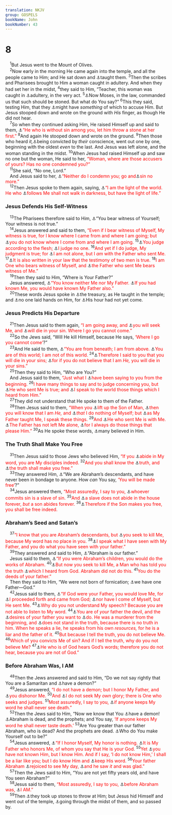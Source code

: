 ```yaml
---
translation: NKJV
group: GOSPELS
bookName: John 
bookNumber: 43
---
```


<div class="title"><h1>8</h1></div>
<span class="verse gi_8_1"> <sup>1</sup>But Jesus went to the Mount of Olives.<br/></span>
<span class="verse gi_8_2"> <sup>2</sup>Now early in the morning He came again into the temple, and all the people came to Him; and He sat down and <a data-toggle="tooltip" data-placement="bottom" title="John 8:20; 18:20">⚓</a>taught them. </span>
<span class="verse gi_8_3"><sup>3</sup>Then the scribes and Pharisees brought to Him a woman caught in adultery. And when they had set her in the midst, </span>
<span class="verse gi_8_4"><sup>4</sup>they said to Him, “Teacher, this woman was caught in <a data-toggle="tooltip" data-placement="bottom" title="Ex. 20:14; (Matt. 5:27; 19:9; Rom. 7:3)">⚓</a>adultery, in the very act. </span>
<span class="verse gi_8_5"><sup>5</sup><a data-toggle="tooltip" data-placement="bottom" title="Lev. 20:10; Deut. 22:22–24">⚓</a>Now Moses, in the law, commanded us that such should be stoned. But what do You say?” </span>
<span class="verse gi_8_6"><sup>6</sup>This they said, testing Him, that they <a data-toggle="tooltip" data-placement="bottom" title="Matt. 22:15">⚓</a>might have <i>something</i> of which to accuse Him. But Jesus stooped down and wrote on the ground with <i>His</i> finger, as though He did not hear.<br/></span>
<span class="verse gi_8_7"> <sup>7</sup>So when they continued asking Him, He raised Himself up and said to them, <a data-toggle="tooltip" data-placement="bottom" title="Deut. 17:7; (Rom. 2:1)">⚓</a><font color="red">“He who is without sin among you, let him throw a stone at her first.”</font></span>
<span class="verse gi_8_8"><sup>8</sup>And again He stooped down and wrote on the ground. </span>
<span class="verse gi_8_9"><sup>9</sup>Then those who heard <i>it,</i><a data-toggle="tooltip" data-placement="bottom" title="Rom. 2:22">⚓</a>being convicted by <i>their</i> conscience, went out one by one, beginning with the oldest <i>even</i> to the last. And Jesus was left alone, and the woman standing in the midst. </span>
<span class="verse gi_8_10"><sup>10</sup>When Jesus had raised Himself up and saw no one but the woman, He said to her, <font color="red">“Woman, where are those accusers of yours? Has no one condemned you?”</font><br/></span>
<span class="verse gi_8_11"> <sup>11</sup>She said, “No one, Lord.”<br/> And Jesus said to her, <a data-toggle="tooltip" data-placement="bottom" title="(Luke 9:56; 12:14; John 3:17)">⚓</a><font color="red">“Neither do I condemn you; go and</font><a data-toggle="tooltip" data-placement="bottom" title="(John 5:14)">⚓</a><font color="red">sin no more.”</font><br/></span>
<span class="verse gi_8_12"> <sup>12</sup>Then Jesus spoke to them again, saying, <a data-toggle="tooltip" data-placement="bottom" title="Is. 9:2; Mal. 4:2; John 1:4; 9:5; 12:35; (2 Tim. 1:10)">⚓</a><font color="red">“I am the light of the world. He who </font><a data-toggle="tooltip" data-placement="bottom" title="1 Thess. 5:5">⚓</a><font color="red">follows Me shall not walk in darkness, but have the light of life.”</font><br/></span>
<div class="title"><h3>Jesus Defends His Self-Witness</h3></div>
<span class="verse gi_8_13"> <sup>13</sup>The Pharisees therefore said to Him, <a data-toggle="tooltip" data-placement="bottom" title="John 5:31">⚓</a>“You bear witness of Yourself; Your witness is not true.”<br/></span>
<span class="verse gi_8_14"> <sup>14</sup>Jesus answered and said to them, <font color="red">“Even if I bear witness of Myself, My witness is true, for I know where I came from and where I am going; but </font><a data-toggle="tooltip" data-placement="bottom" title="John 7:28; 9:29">⚓</a><font color="red">you do not know where I come from and where I am going.</font></span>
<span class="verse gi_8_15"><sup>15</sup><a data-toggle="tooltip" data-placement="bottom" title="1 Sam. 16:7; John 7:24">⚓</a><font color="red">You judge according to the flesh; </font><a data-toggle="tooltip" data-placement="bottom" title="(John 3:17; 12:47; 18:36)">⚓</a><font color="red">I judge no one.</font></span>
<span class="verse gi_8_16"><sup>16</sup><font color="red">And yet if I do judge, My judgment is true; for </font><a data-toggle="tooltip" data-placement="bottom" title="John 16:32">⚓</a><font color="red">I am not alone, but I <i>am</i> with the Father who sent Me.</font></span>
<span class="verse gi_8_17"><sup>17</sup><a data-toggle="tooltip" data-placement="bottom" title="Deut. 17:6; 19:15; Matt. 18:16; 2 Cor. 13:1; Heb. 10:28">⚓</a><font color="red">It is also written in your law that the testimony of two men is true.</font></span>
<span class="verse gi_8_18"><sup>18</sup><font color="red">I am One who bears witness of Myself, and </font><a data-toggle="tooltip" data-placement="bottom" title="John 5:37; 1 John 5:9">⚓</a><font color="red">the Father who sent Me bears witness of Me.”</font><br/></span>
<span class="verse gi_8_19"> <sup>19</sup>Then they said to Him, “Where is Your Father?”<br/> Jesus answered, <a data-toggle="tooltip" data-placement="bottom" title="John 16:3">⚓</a><font color="red">“You know neither Me nor My Father. </font><a data-toggle="tooltip" data-placement="bottom" title="John 14:7">⚓</a><font color="red">If you had known Me, you would have known My Father also.”</font><br/></span>
<span class="verse gi_8_20"> <sup>20</sup>These words Jesus spoke in <a data-toggle="tooltip" data-placement="bottom" title="Mark 12:41, 43; Luke 21:1">⚓</a>the treasury, as He taught in the temple; and <a data-toggle="tooltip" data-placement="bottom" title="John 2:4; 7:30">⚓</a>no one laid hands on Him, for <a data-toggle="tooltip" data-placement="bottom" title="John 7:8">⚓</a>His hour had not yet come.<br/></span>
<div class="title"><h3>Jesus Predicts His Departure</h3></div>
<span class="verse gi_8_21"> <sup>21</sup>Then Jesus said to them again, <font color="red">“I am going away, and </font><a data-toggle="tooltip" data-placement="bottom" title="John 7:34; 13:33">⚓</a><font color="red">you will seek Me, and </font><a data-toggle="tooltip" data-placement="bottom" title="John 8:24">⚓</a><font color="red">will die in your sin. Where I go you cannot come.”</font><br/></span>
<span class="verse gi_8_22"> <sup>22</sup>So the Jews said, “Will He kill Himself, because He says, <font color="red">‘Where I go you cannot come’</font>?”<br/></span>
<span class="verse gi_8_23"> <sup>23</sup>And He said to them, <a data-toggle="tooltip" data-placement="bottom" title="John 3:31">⚓</a><font color="red">“You are from beneath; I am from above. </font><a data-toggle="tooltip" data-placement="bottom" title="John 15:19; 17:16; 1 John 4:5">⚓</a><font color="red">You are of this world; I am not of this world.</font></span>
<span class="verse gi_8_24"><sup>24</sup><a data-toggle="tooltip" data-placement="bottom" title="John 8:21">⚓</a><font color="red">Therefore I said to you that you will die in your sins; </font><a data-toggle="tooltip" data-placement="bottom" title="(Mark 16:16)">⚓</a><font color="red">for if you do not believe that I am <i>He,</i> you will die in your sins.”</font><br/></span>
<span class="verse gi_8_25"> <sup>25</sup>Then they said to Him, “Who are You?”<br/> And Jesus said to them, <font color="red">“Just what I </font><a data-toggle="tooltip" data-placement="bottom" title="John 4:26">⚓</a><font color="red">have been saying to you from the beginning.</font></span>
<span class="verse gi_8_26"><sup>26</sup><font color="red">I have many things to say and to judge concerning you, but </font><a data-toggle="tooltip" data-placement="bottom" title="John 7:28">⚓</a><font color="red">He who sent Me is true; and </font><a data-toggle="tooltip" data-placement="bottom" title="John 3:32; 15:15">⚓</a><font color="red">I speak to the world those things which I heard from Him.”</font><br/></span>
<span class="verse gi_8_27"> <sup>27</sup>They did not understand that He spoke to them of the Father.<br/></span>
<span class="verse gi_8_28"> <sup>28</sup>Then Jesus said to them, <font color="red">“When you </font><a data-toggle="tooltip" data-placement="bottom" title="Matt. 27:35; Mark 15:24; Luke 23:33; John 3:14; 12:32; 19:18">⚓</a><font color="red">lift up the Son of Man, </font><a data-toggle="tooltip" data-placement="bottom" title="(Rom. 1:4)">⚓</a><font color="red">then you will know that I am <i>He,</i> and </font><a data-toggle="tooltip" data-placement="bottom" title="John 5:19, 30">⚓</a><font color="red"><i>that</i> I do nothing of Myself; but </font><a data-toggle="tooltip" data-placement="bottom" title="Deut. 18:15, 18, 19; John 3:11">⚓</a><font color="red">as My Father taught Me, I speak these things.</font></span>
<span class="verse gi_8_29"><sup>29</sup><font color="red">And </font><a data-toggle="tooltip" data-placement="bottom" title="John 14:10">⚓</a><font color="red">He who sent Me is with Me. </font><a data-toggle="tooltip" data-placement="bottom" title="John 8:16; 16:32">⚓</a><font color="red">The Father has not left Me alone, </font><a data-toggle="tooltip" data-placement="bottom" title="John 4:34; 5:30; 6:38">⚓</a><font color="red">for I always do those things that please Him.”</font></span>
<span class="verse gi_8_30"><sup>30</sup>As He spoke these words, <a data-toggle="tooltip" data-placement="bottom" title="John 7:31; 10:42; 11:45">⚓</a>many believed in Him.<br/></span>
<div class="title"><h3>The Truth Shall Make You Free</h3></div>
<span class="verse gi_8_31"> <sup>31</sup>Then Jesus said to those Jews who believed Him, <font color="red">“If you </font><a data-toggle="tooltip" data-placement="bottom" title="(John 14:15, 23)">⚓</a><font color="red">abide in My word, you are My disciples indeed.</font></span>
<span class="verse gi_8_32"><sup>32</sup><font color="red">And you shall know the </font><a data-toggle="tooltip" data-placement="bottom" title="(John 1:14, 17; 14:6)">⚓</a><font color="red">truth, and </font><a data-toggle="tooltip" data-placement="bottom" title="(Rom. 6:14, 18, 22; James 1:25; 2:12)">⚓</a><font color="red">the truth shall make you free.”</font><br/></span>
<span class="verse gi_8_33"> <sup>33</sup>They answered Him, <a data-toggle="tooltip" data-placement="bottom" title="Lev. 25:42; (Matt. 3:9); Luke 3:8">⚓</a>“We are Abraham’s descendants, and have never been in bondage to anyone. How <i>can</i> You say, <font color="red">‘You will be made free’</font>?”<br/></span>
<span class="verse gi_8_34"> <sup>34</sup>Jesus answered them, <font color="red">“Most assuredly, I say to you, </font><a data-toggle="tooltip" data-placement="bottom" title="Prov. 5:22; Rom. 6:16; 2 Pet. 2:19">⚓</a><font color="red">whoever commits sin is a slave of sin.</font></span>
<span class="verse gi_8_35"><sup>35</sup><font color="red">And </font><a data-toggle="tooltip" data-placement="bottom" title="Gen. 21:10; Gal. 4:30">⚓</a><font color="red">a slave does not abide in the house forever, <i>but</i> a son abides forever.</font></span>
<span class="verse gi_8_36"><sup>36</sup><a data-toggle="tooltip" data-placement="bottom" title="(Rom. 8:2; 2 Cor. 3:17); Gal. 5:1">⚓</a><font color="red">Therefore if the Son makes you free, you shall be free indeed.</font><br/></span>
<div class="title"><h3>Abraham’s Seed and Satan’s</h3></div>
<span class="verse gi_8_37"> <sup>37</sup><font color="red">“I know that you are Abraham’s descendants, but </font><a data-toggle="tooltip" data-placement="bottom" title="John 7:19">⚓</a><font color="red">you seek to kill Me, because My word has no place in you.</font></span>
<span class="verse gi_8_38"><sup>38</sup><a data-toggle="tooltip" data-placement="bottom" title="(John 3:32; 5:19, 30; 14:10, 24)">⚓</a><font color="red">I speak what I have seen with My Father, and you do what you have seen with your father.”</font><br/></span>
<span class="verse gi_8_39"> <sup>39</sup>They answered and said to Him, <a data-toggle="tooltip" data-placement="bottom" title="Matt. 3:9; John 8:37">⚓</a>“Abraham is our father.”<br/> Jesus said to them, <a data-toggle="tooltip" data-placement="bottom" title="(Rom. 2:28; Gal. 3:7, 29)">⚓</a><font color="red">“If you were Abraham’s children, you would do the works of Abraham.</font></span>
<span class="verse gi_8_40"><sup>40</sup><a data-toggle="tooltip" data-placement="bottom" title="John 8:37">⚓</a><font color="red">But now you seek to kill Me, a Man who has told you the truth </font><a data-toggle="tooltip" data-placement="bottom" title="John 8:26">⚓</a><font color="red">which I heard from God. Abraham did not do this.</font></span>
<span class="verse gi_8_41"><sup>41</sup><font color="red">You do the deeds of your father.”</font><br/> Then they said to Him, “We were not born of fornication; <a data-toggle="tooltip" data-placement="bottom" title="Deut. 32:6; Is. 63:16; Mal. 1:6">⚓</a>we have one Father—God.”<br/></span>
<span class="verse gi_8_42"> <sup>42</sup>Jesus said to them, <a data-toggle="tooltip" data-placement="bottom" title="1 John 5:1">⚓</a><font color="red">“If God were your Father, you would love Me, for </font><a data-toggle="tooltip" data-placement="bottom" title="John 16:27; 17:8, 25">⚓</a><font color="red">I proceeded forth and came from God; </font><a data-toggle="tooltip" data-placement="bottom" title="John 5:43; Gal. 4:4">⚓</a><font color="red">nor have I come of Myself, but He sent Me.</font></span>
<span class="verse gi_8_43"><sup>43</sup><a data-toggle="tooltip" data-placement="bottom" title="(John 7:17)">⚓</a><font color="red">Why do you not understand My speech? Because you are not able to listen to My word.</font></span>
<span class="verse gi_8_44"><sup>44</sup><a data-toggle="tooltip" data-placement="bottom" title="Matt. 13:38; 1 John 3:8">⚓</a><font color="red">You are of <i>your</i> father the devil, and the </font><a data-toggle="tooltip" data-placement="bottom" title="1 John 2:16, 17">⚓</a><font color="red">desires of your father you want to </font><a data-toggle="tooltip" data-placement="bottom" title="(1 John 3:8–10, 15)">⚓</a><font color="red">do. He was a murderer from the beginning, and </font><a data-toggle="tooltip" data-placement="bottom" title="(Jude 6)">⚓</a><font color="red">does not stand in the truth, because there is no truth in him. When he speaks a lie, he speaks from his own <i>resources,</i> for he is a liar and the father of it.</font></span>
<span class="verse gi_8_45"><sup>45</sup><font color="red">But because I tell the truth, you do not believe Me.</font></span>
<span class="verse gi_8_46"><sup>46</sup><font color="red">Which of you convicts Me of sin? And if I tell the truth, why do you not believe Me?</font></span>
<span class="verse gi_8_47"><sup>47</sup><a data-toggle="tooltip" data-placement="bottom" title="Luke 8:15; John 10:26; 1 John 4:6">⚓</a><font color="red">He who is of God hears God’s words; therefore you do not hear, because you are not of God.”</font><br/></span>
<div class="title"><h3>Before Abraham Was, I AM</h3></div>
<span class="verse gi_8_48"> <sup>48</sup>Then the Jews answered and said to Him, “Do we not say rightly that You are a Samaritan and <a data-toggle="tooltip" data-placement="bottom" title="John 7:20; 10:20">⚓</a>have a demon?”<br/></span>
<span class="verse gi_8_49"> <sup>49</sup>Jesus answered, <font color="red">“I do not have a demon; but I honor My Father, and </font><a data-toggle="tooltip" data-placement="bottom" title="John 5:41">⚓</a><font color="red">you dishonor Me.</font></span>
<span class="verse gi_8_50"><sup>50</sup><font color="red">And </font><a data-toggle="tooltip" data-placement="bottom" title="John 5:41; 7:18; (Phil. 2:6–8)">⚓</a><font color="red">I do not seek My <i>own</i> glory; there is One who seeks and judges.</font></span>
<span class="verse gi_8_51"><sup>51</sup><font color="red">Most assuredly, I say to you, </font><a data-toggle="tooltip" data-placement="bottom" title="John 5:24; 11:26">⚓</a><font color="red">if anyone keeps My word he shall never see death.”</font><br/></span>
<span class="verse gi_8_52"> <sup>52</sup>Then the Jews said to Him, “Now we know that You <a data-toggle="tooltip" data-placement="bottom" title="John 7:20; 10:20">⚓</a>have a demon! <a data-toggle="tooltip" data-placement="bottom" title="Zech. 1:5; Heb. 11:13">⚓</a>Abraham is dead, and the prophets; and You say, <font color="red">‘If anyone keeps My word he shall never taste death.’</font></span>
<span class="verse gi_8_53"><sup>53</sup>Are You greater than our father Abraham, who is dead? And the prophets are dead. <a data-toggle="tooltip" data-placement="bottom" title="John 10:33; 19:7">⚓</a>Who do You make Yourself out to be?”<br/></span>
<span class="verse gi_8_54"> <sup>54</sup>Jesus answered, <a data-toggle="tooltip" data-placement="bottom" title="John 5:31, 32">⚓</a><font color="red">“If I honor Myself, My honor is nothing. </font><a data-toggle="tooltip" data-placement="bottom" title="John 5:41; Acts 3:13">⚓</a><font color="red">It is My Father who honors Me, of whom you say that He is your God.</font></span>
<span class="verse gi_8_55"><sup>55</sup><font color="red">Yet </font><a data-toggle="tooltip" data-placement="bottom" title="John 7:28, 29">⚓</a><font color="red">you have not known Him, but I know Him. And if I say, ‘I do not know Him,’ I shall be a liar like you; but I do know Him and </font><a data-toggle="tooltip" data-placement="bottom" title="(John 15:10)">⚓</a><font color="red">keep His word.</font></span>
<span class="verse gi_8_56"><sup>56</sup><font color="red">Your father Abraham </font><a data-toggle="tooltip" data-placement="bottom" title="Luke 10:24">⚓</a><font color="red">rejoiced to see My day, </font><a data-toggle="tooltip" data-placement="bottom" title="Matt. 13:17; Heb. 11:13">⚓</a><font color="red">and he saw <i>it</i> and was glad.”</font><br/></span>
<span class="verse gi_8_57"> <sup>57</sup>Then the Jews said to Him, “You are not yet fifty years old, and have You seen Abraham?”<br/></span>
<span class="verse gi_8_58"> <sup>58</sup>Jesus said to them, <font color="red">“Most assuredly, I say to you, </font><a data-toggle="tooltip" data-placement="bottom" title="Mic. 5:2; John 17:5; Heb. 7:3; Rev. 22:13">⚓</a><font color="red">before Abraham was, </font><a data-toggle="tooltip" data-placement="bottom" title="Ex. 3:14; Is. 43:13; John 17:5, 24; Col. 1:17; Rev. 1:8">⚓</a><font color="red">I AM.”</font><br/></span>
<span class="verse gi_8_59"> <sup>59</sup>Then <a data-toggle="tooltip" data-placement="bottom" title="John 10:31; 11:8">⚓</a>they took up stones to throw at Him; but Jesus hid Himself and went out of the temple, <a data-toggle="tooltip" data-placement="bottom" title="Luke 4:30; John 10:39">⚓</a>going through the midst of them, and so passed by.<br/></span>
